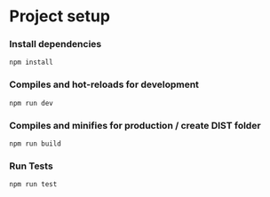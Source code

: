 # Project setup

### Install dependencies
```
npm install
```

### Compiles and hot-reloads for development
```
npm run dev
```

### Compiles and minifies for production / create DIST folder
```
npm run build
```

### Run Tests
```
npm run test
```
